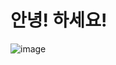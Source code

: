 # 안녕! 하세요!
![image](https://user-images.githubusercontent.com/77315866/150994224-0fc961e4-75f9-4582-a608-ca72dfbfc32b.png)
